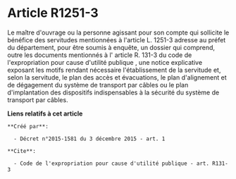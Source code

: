 # Article R1251-3

Le maître d'ouvrage ou la personne agissant pour son compte qui sollicite le bénéfice des servitudes mentionnées à l'article
L. 1251-3 adresse au préfet du département, pour être soumis à enquête, un dossier qui comprend, outre les documents
mentionnés à l'
article R. 131-3 du code de l'expropriation pour cause d'utilité publique
, une notice explicative exposant les motifs rendant nécessaire l'établissement de la servitude et, selon la servitude, le
plan des accès et évacuations, le plan d'alignement et de dégagement du système de transport par câbles ou le plan
d'implantation des dispositifs indispensables à la sécurité du système de transport par câbles.

**Liens relatifs à cet article**

	**Créé par**:

	  - Décret n°2015-1581 du 3 décembre 2015 - art. 1

	**Cite**:

	  - Code de l'expropriation pour cause d'utilité publique - art. R131-3

